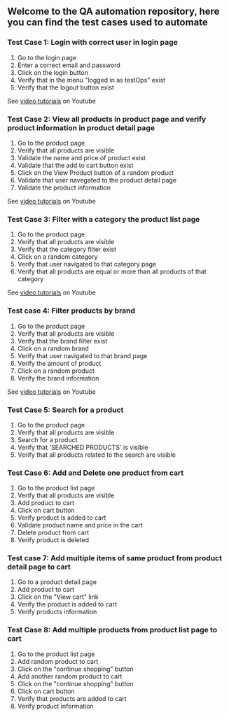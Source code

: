 ## Welcome to the QA automation repository, here you can find the test cases used to automate

### Test Case 1: Login with correct user in login page
1. Go to the login page
2. Enter a correct email and password
3. Click on the login button
4. Verify that in the menu "logged in as testOps" exist
5. Verify that the logout button exist    

See [video tutorials](https://youtube.com/playlist?list=PLKaZLlbGdwQuXDHceH1ghpMYj53V6sYpD&si=kEqJrRVXbtDvGJMm) on Youtube

### Test Case 2: View all products in product page and verify product information in product detail page 
1. Go to the product page
2. Verify that all products are visible
3. Validate the name and price of product exist
4. Validate that the add to cart button exist
5. Click on the View Product button of a random product
6. Validate that user navegated to the product detail page
7. Validate the product information

See [video tutorials](https://youtube.com/playlist?list=PLKaZLlbGdwQvPjrIzDi11s_-3Ko20xmyX&si=gaJTg4vJ_KNP9-yt) on Youtube

### Test Case 3: Filter with a category the product list page
1. Go to the product page
2. Verify that all products are visible
3. Verify that the category filter exist
4. Click on a random category
5. Verify that user navigated to that category page
6. Verify that all products are equal or more than all products of that category

See [video tutorials](https://youtube.com/playlist?list=PLKaZLlbGdwQs863z3dWRDs0VAW8DidPD8&si=Hcf_ud2EDuJVdbab) on Youtube

### Test case 4: Filter products by brand
1. Go to the product page
2. Verify that all products are visible
3. Verify that the brand filter exist
4. Click on a random brand
5. Verify that user navigated to that brand page
6. Verify the amount of product
7. Click on a random product
8. Verify the brand information

See [video tutorials](https://youtube.com/playlist?list=PLKaZLlbGdwQs_8CYnTNGl1IrqGbFpJV1a&si=ECbrKz1OAol5E6sv) on Youtube

### Test Case 5: Search for a product
1. Go to the product page
2. Verify that all products are visible
3. Search for a product
4. Verify that 'SEARCHED PRODUCTS' is visible
5. Verify that all products related to the search are visible

### Test Case 6: Add and Delete one product from cart
1. Go to the product list page
2. Verify that all products are visible
3. Add product to cart
4. Click on cart button
5. Verify product is added to cart
7. Validate product name and price in the cart
8. Delete product from cart
9. Verify product is deleted

### Test case 7: Add multiple items of same product from product detail page to cart
1. Go to a product detail page
2. Add product to cart
3. Click on the "View cart" link
5. Verify the product is added to cart
6. Verify products information

### Test Case 8: Add multiple products from product list page to cart
1. Go to the product list page
2. Add random product to cart
3. Click on the "continue shopping" button
5. Add another random product to cart
6. Click on the "continue shopping" button
7. Click on cart button
8. Verify that products are added to cart
9. Verify product information
